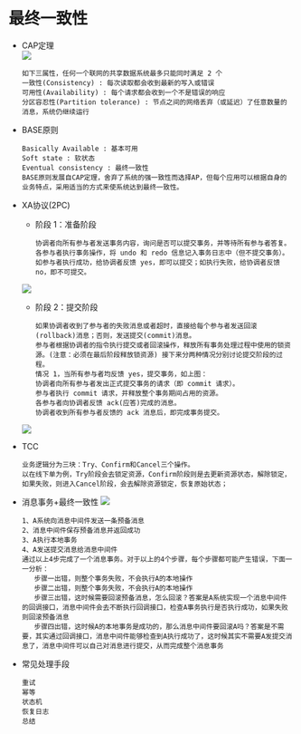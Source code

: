 # 最终一致性

   + CAP定理   
        ![](https://outman-1252077993.cos.ap-nanjing.myqcloud.com/CAP.jpg)
         
         如下三属性，任何一个联网的共享数据系统最多只能同时满足 2 个 
         一致性(Consistency) : 每次读取都会收到最新的写入或错误
         可用性(Availability) : 每个请求都会收到一个不是错误的响应
         分区容忍性(Partition tolerance) : 节点之间的网络丢弃（或延迟）了任意数量的消息，系统仍继续运行
    
    
    
   + BASE原则
        
         Basically Available : 基本可用
         Soft state : 软状态
         Eventual consistency : 最终一致性
         BASE原则发展自CAP定理，舍弃了系统的强一致性而选择AP，但每个应用可以根据自身的业务特点，采用适当的方式来使系统达到最终一致性。
         
   + XA协议(2PC)
   
       + 阶段 1：准备阶段
       
             协调者向所有参与者发送事务内容，询问是否可以提交事务，并等待所有参与者答复。
             各参与者执行事务操作，将 undo 和 redo 信息记入事务日志中（但不提交事务）。
             如参与者执行成功，给协调者反馈 yes，即可以提交；如执行失败，给协调者反馈 no，即不可提交。  
          
        ![](https://outman-1252077993.cos.ap-nanjing.myqcloud.com/2pc.png)   
       + 阶段 2：提交阶段
       
             如果协调者收到了参与者的失败消息或者超时，直接给每个参与者发送回滚(rollback)消息；否则，发送提交(commit)消息。
             参与者根据协调者的指令执行提交或者回滚操作，释放所有事务处理过程中使用的锁资源。(注意：必须在最后阶段释放锁资源) 接下来分两种情况分别讨论提交阶段的过程。
             情况 1，当所有参与者均反馈 yes，提交事务，如上图：
             协调者向所有参与者发出正式提交事务的请求（即 commit 请求）。
             参与者执行 commit 请求，并释放整个事务期间占用的资源。
             各参与者向协调者反馈 ack(应答)完成的消息。
             协调者收到所有参与者反馈的 ack 消息后，即完成事务提交。
       ![](https://outman-1252077993.cos.ap-nanjing.myqcloud.com/2pc2.png)     
   
   + TCC
        
         业务逻辑分为三块：Try、Confirm和Cancel三个操作。
         以在线下单为例，Try阶段会去锁定资源，Confirm阶段则是去更新资源状态，解除锁定，如果失败，则进入Cancel阶段，会去解除资源锁定，恢复原始状态；    
         
   + 消息事务+最终一致性
       ![](https://outman-1252077993.cos.ap-nanjing.myqcloud.com/%E6%9C%80%E7%BB%88%E4%B8%80%E8%87%B4%E6%80%A7.png)    
       
         1、A系统向消息中间件发送一条预备消息
         2、消息中间件保存预备消息并返回成功
         3、A执行本地事务
         4、A发送提交消息给消息中间件
         通过以上4步完成了一个消息事务。对于以上的4个步骤，每个步骤都可能产生错误，下面一一分析：
            步骤一出错，则整个事务失败，不会执行A的本地操作
            步骤二出错，则整个事务失败，不会执行A的本地操作
            步骤三出错，这时候需要回滚预备消息，怎么回滚？答案是A系统实现一个消息中间件的回调接口，消息中间件会去不断执行回调接口，检查A事务执行是否执行成功，如果失败则回滚预备消息
            步骤四出错，这时候A的本地事务是成功的，那么消息中间件要回滚A吗？答案是不需要，其实通过回调接口，消息中间件能够检查到A执行成功了，这时候其实不需要A发提交消息了，消息中间件可以自己对消息进行提交，从而完成整个消息事务  
            
            
   + 常见处理手段
   
         重试
         幂等
         状态机
         恢复日志
         总结         